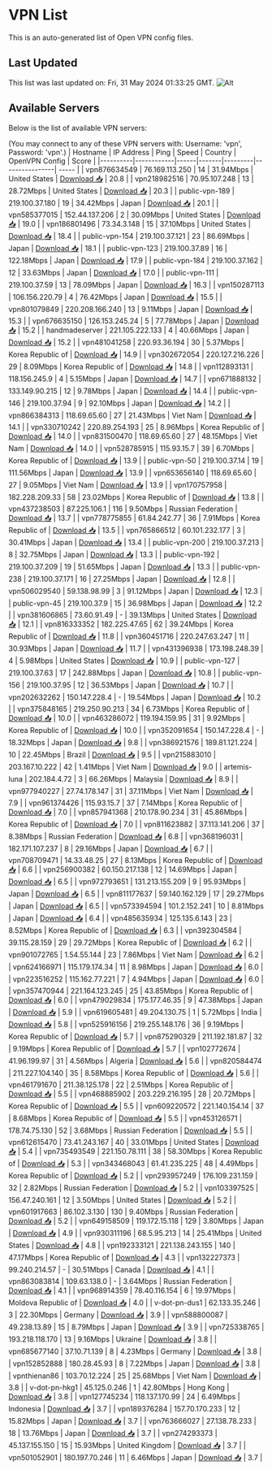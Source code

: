 # VPN List

This is an auto-generated list of Open VPN config files.

## Last Updated

This list was last updated on: Fri, 31 May 2024 01:33:25 GMT.
![Alt](https://repobeats.axiom.co/api/embed/186b98318ef1479477931607c1ad7d823f12451f.svg "Repobeats analytics image")

## Available Servers

Below is the list of available VPN servers:

(You may connect to any of these VPN servers with: Username: 'vpn', Password: 'vpn'.)
| Hostname | IP Address | Ping | Speed | Country | OpenVPN Config | Score |
|----------|------------|------|-------|---------|----------------| ----- |
| vpn876634549 | 76.169.113.250 | 14 | 31.94Mbps | United States | [Download 📥](./configs/server_0_US.ovpn) | 20.8 |
| vpn218982516 | 70.95.107.248 | 13 | 28.72Mbps | United States | [Download 📥](./configs/server_1_US.ovpn) | 20.3 |
| public-vpn-189 | 219.100.37.180 | 19 | 34.42Mbps | Japan | [Download 📥](./configs/server_2_JP.ovpn) | 20.1 |
| vpn585377015 | 152.44.137.206 | 2 | 30.09Mbps | United States | [Download 📥](./configs/server_3_US.ovpn) | 19.0 |
| vpn186801496 | 73.34.3.148 | 15 | 37.10Mbps | United States | [Download 📥](./configs/server_4_US.ovpn) | 18.4 |
| public-vpn-154 | 219.100.37.121 | 23 | 86.69Mbps | Japan | [Download 📥](./configs/server_5_JP.ovpn) | 18.1 |
| public-vpn-123 | 219.100.37.89 | 16 | 122.18Mbps | Japan | [Download 📥](./configs/server_6_JP.ovpn) | 17.9 |
| public-vpn-184 | 219.100.37.162 | 12 | 33.63Mbps | Japan | [Download 📥](./configs/server_7_JP.ovpn) | 17.0 |
| public-vpn-111 | 219.100.37.59 | 13 | 78.09Mbps | Japan | [Download 📥](./configs/server_8_JP.ovpn) | 16.3 |
| vpn150287113 | 106.156.220.79 | 4 | 76.42Mbps | Japan | [Download 📥](./configs/server_9_JP.ovpn) | 15.5 |
| vpn801079849 | 220.208.166.240 | 13 | 9.11Mbps | Japan | [Download 📥](./configs/server_10_JP.ovpn) | 15.3 |
| vpn676635150 | 126.153.245.24 | 5 | 77.78Mbps | Japan | [Download 📥](./configs/server_11_JP.ovpn) | 15.2 |
| handmadeserver | 221.105.222.133 | 4 | 40.66Mbps | Japan | [Download 📥](./configs/server_12_JP.ovpn) | 15.2 |
| vpn481041258 | 220.93.36.194 | 30 | 5.37Mbps | Korea Republic of | [Download 📥](./configs/server_13_KR.ovpn) | 14.9 |
| vpn302672054 | 220.127.216.226 | 29 | 8.09Mbps | Korea Republic of | [Download 📥](./configs/server_14_KR.ovpn) | 14.8 |
| vpn112893131 | 118.156.245.9 | 4 | 5.15Mbps | Japan | [Download 📥](./configs/server_15_JP.ovpn) | 14.7 |
| vpn671888132 | 133.149.90.215 | 12 | 9.78Mbps | Japan | [Download 📥](./configs/server_16_JP.ovpn) | 14.4 |
| public-vpn-146 | 219.100.37.94 | 9 | 92.10Mbps | Japan | [Download 📥](./configs/server_17_JP.ovpn) | 14.2 |
| vpn866384313 | 118.69.65.60 | 27 | 21.43Mbps | Viet Nam | [Download 📥](./configs/server_18_VN.ovpn) | 14.1 |
| vpn330710242 | 220.89.254.193 | 25 | 8.96Mbps | Korea Republic of | [Download 📥](./configs/server_19_KR.ovpn) | 14.0 |
| vpn831500470 | 118.69.65.60 | 27 | 48.15Mbps | Viet Nam | [Download 📥](./configs/server_20_VN.ovpn) | 14.0 |
| vpn528785915 | 115.93.15.7 | 39 | 6.70Mbps | Korea Republic of | [Download 📥](./configs/server_21_KR.ovpn) | 13.9 |
| public-vpn-50 | 219.100.37.14 | 19 | 111.56Mbps | Japan | [Download 📥](./configs/server_22_JP.ovpn) | 13.9 |
| vpn653656140 | 118.69.65.60 | 27 | 9.05Mbps | Viet Nam | [Download 📥](./configs/server_23_VN.ovpn) | 13.9 |
| vpn170757958 | 182.228.209.33 | 58 | 23.02Mbps | Korea Republic of | [Download 📥](./configs/server_24_KR.ovpn) | 13.8 |
| vpn437238503 | 87.225.106.1 | 116 | 9.50Mbps | Russian Federation | [Download 📥](./configs/server_25_RU.ovpn) | 13.7 |
| vpn778775855 | 61.84.242.77 | 36 | 7.91Mbps | Korea Republic of | [Download 📥](./configs/server_26_KR.ovpn) | 13.5 |
| vpn765866512 | 60.101.232.177 | 3 | 30.41Mbps | Japan | [Download 📥](./configs/server_27_JP.ovpn) | 13.4 |
| public-vpn-200 | 219.100.37.213 | 8 | 32.75Mbps | Japan | [Download 📥](./configs/server_28_JP.ovpn) | 13.3 |
| public-vpn-192 | 219.100.37.209 | 19 | 51.65Mbps | Japan | [Download 📥](./configs/server_29_JP.ovpn) | 13.3 |
| public-vpn-238 | 219.100.37.171 | 16 | 27.25Mbps | Japan | [Download 📥](./configs/server_30_JP.ovpn) | 12.8 |
| vpn506029540 | 59.138.98.99 | 3 | 91.12Mbps | Japan | [Download 📥](./configs/server_31_JP.ovpn) | 12.3 |
| public-vpn-45 | 219.100.37.9 | 15 | 36.98Mbps | Japan | [Download 📥](./configs/server_32_JP.ovpn) | 12.2 |
| vpn381606865 | 73.60.91.49 | - | 39.13Mbps | United States | [Download 📥](./configs/server_33_US.ovpn) | 12.1 |
| vpn816333352 | 182.225.47.65 | 62 | 39.24Mbps | Korea Republic of | [Download 📥](./configs/server_34_KR.ovpn) | 11.8 |
| vpn360451716 | 220.247.63.247 | 11 | 30.93Mbps | Japan | [Download 📥](./configs/server_35_JP.ovpn) | 11.7 |
| vpn431396938 | 173.198.248.39 | 4 | 5.98Mbps | United States | [Download 📥](./configs/server_36_US.ovpn) | 10.9 |
| public-vpn-127 | 219.100.37.63 | 17 | 242.88Mbps | Japan | [Download 📥](./configs/server_37_JP.ovpn) | 10.8 |
| public-vpn-156 | 219.100.37.95 | 12 | 36.53Mbps | Japan | [Download 📥](./configs/server_38_JP.ovpn) | 10.7 |
| vpn202632262 | 150.147.228.4 | - | 19.54Mbps | Japan | [Download 📥](./configs/server_39_JP.ovpn) | 10.2 |
| vpn375848165 | 219.250.90.213 | 34 | 6.73Mbps | Korea Republic of | [Download 📥](./configs/server_40_KR.ovpn) | 10.0 |
| vpn463286072 | 119.194.159.95 | 31 | 9.92Mbps | Korea Republic of | [Download 📥](./configs/server_41_KR.ovpn) | 10.0 |
| vpn352091654 | 150.147.228.4 | - | 18.32Mbps | Japan | [Download 📥](./configs/server_42_JP.ovpn) | 9.8 |
| vpn386921576 | 189.81.121.224 | 10 | 22.45Mbps | Brazil | [Download 📥](./configs/server_43_BR.ovpn) | 9.5 |
| vpn215883010 | 203.167.10.222 | 42 | 1.41Mbps | Viet Nam | [Download 📥](./configs/server_44_VN.ovpn) | 9.0 |
| artemis-luna | 202.184.4.72 | 3 | 66.26Mbps | Malaysia | [Download 📥](./configs/server_45_MY.ovpn) | 8.9 |
| vpn977940227 | 27.74.178.147 | 31 | 37.11Mbps | Viet Nam | [Download 📥](./configs/server_46_VN.ovpn) | 7.9 |
| vpn961374426 | 115.93.15.7 | 37 | 7.14Mbps | Korea Republic of | [Download 📥](./configs/server_47_KR.ovpn) | 7.0 |
| vpn857941368 | 210.178.90.234 | 31 | 45.86Mbps | Korea Republic of | [Download 📥](./configs/server_48_KR.ovpn) | 7.0 |
| vpn811623882 | 37.113.141.206 | 37 | 8.38Mbps | Russian Federation | [Download 📥](./configs/server_49_RU.ovpn) | 6.8 |
| vpn368196031 | 182.171.107.237 | 8 | 29.16Mbps | Japan | [Download 📥](./configs/server_50_JP.ovpn) | 6.7 |
| vpn708709471 | 14.33.48.25 | 27 | 8.13Mbps | Korea Republic of | [Download 📥](./configs/server_51_KR.ovpn) | 6.6 |
| vpn256900382 | 60.150.217.138 | 12 | 14.69Mbps | Japan | [Download 📥](./configs/server_52_JP.ovpn) | 6.5 |
| vpn972793651 | 131.213.155.209 | 9 | 95.93Mbps | Japan | [Download 📥](./configs/server_53_JP.ovpn) | 6.5 |
| vpn811177637 | 59.140.162.129 | 17 | 29.27Mbps | Japan | [Download 📥](./configs/server_54_JP.ovpn) | 6.5 |
| vpn573394594 | 101.2.152.241 | 10 | 8.81Mbps | Japan | [Download 📥](./configs/server_55_JP.ovpn) | 6.4 |
| vpn485635934 | 125.135.6.143 | 23 | 8.52Mbps | Korea Republic of | [Download 📥](./configs/server_56_KR.ovpn) | 6.3 |
| vpn392304584 | 39.115.28.159 | 29 | 29.72Mbps | Korea Republic of | [Download 📥](./configs/server_57_KR.ovpn) | 6.2 |
| vpn901072765 | 1.54.55.144 | 23 | 7.86Mbps | Viet Nam | [Download 📥](./configs/server_58_VN.ovpn) | 6.2 |
| vpn624166971 | 115.179.174.34 | 11 | 8.98Mbps | Japan | [Download 📥](./configs/server_59_JP.ovpn) | 6.0 |
| vpn223516252 | 115.162.77.221 | 7 | 4.94Mbps | Japan | [Download 📥](./configs/server_60_JP.ovpn) | 6.0 |
| vpn357470944 | 221.164.123.245 | 25 | 43.85Mbps | Korea Republic of | [Download 📥](./configs/server_61_KR.ovpn) | 6.0 |
| vpn479029834 | 175.177.46.35 | 9 | 47.38Mbps | Japan | [Download 📥](./configs/server_62_JP.ovpn) | 5.9 |
| vpn619605481 | 49.204.130.75 | 1 | 5.72Mbps | India | [Download 📥](./configs/server_63_IN.ovpn) | 5.8 |
| vpn525916156 | 219.255.148.176 | 36 | 9.19Mbps | Korea Republic of | [Download 📥](./configs/server_64_KR.ovpn) | 5.7 |
| vpn875290329 | 211.192.181.87 | 32 | 9.19Mbps | Korea Republic of | [Download 📥](./configs/server_65_KR.ovpn) | 5.7 |
| vpn102772674 | 41.96.199.97 | 31 | 4.56Mbps | Algeria | [Download 📥](./configs/server_66_DZ.ovpn) | 5.6 |
| vpn820584474 | 211.227.104.140 | 35 | 8.58Mbps | Korea Republic of | [Download 📥](./configs/server_67_KR.ovpn) | 5.6 |
| vpn461791670 | 211.38.125.178 | 22 | 2.51Mbps | Korea Republic of | [Download 📥](./configs/server_68_KR.ovpn) | 5.5 |
| vpn468885902 | 203.229.216.195 | 28 | 20.72Mbps | Korea Republic of | [Download 📥](./configs/server_69_KR.ovpn) | 5.5 |
| vpn609220572 | 221.140.154.14 | 37 | 8.68Mbps | Korea Republic of | [Download 📥](./configs/server_70_KR.ovpn) | 5.5 |
| vpn453126571 | 178.74.75.130 | 52 | 3.68Mbps | Russian Federation | [Download 📥](./configs/server_71_RU.ovpn) | 5.5 |
| vpn612615470 | 73.41.243.167 | 40 | 33.01Mbps | United States | [Download 📥](./configs/server_72_US.ovpn) | 5.4 |
| vpn735493549 | 221.150.78.111 | 38 | 58.30Mbps | Korea Republic of | [Download 📥](./configs/server_73_KR.ovpn) | 5.3 |
| vpn343468043 | 61.41.235.225 | 48 | 4.49Mbps | Korea Republic of | [Download 📥](./configs/server_74_KR.ovpn) | 5.2 |
| vpn293957249 | 176.109.231.159 | 32 | 2.82Mbps | Russian Federation | [Download 📥](./configs/server_75_RU.ovpn) | 5.2 |
| vpn103397525 | 156.47.240.161 | 12 | 3.50Mbps | United States | [Download 📥](./configs/server_76_US.ovpn) | 5.2 |
| vpn601917663 | 86.102.3.130 | 130 | 9.40Mbps | Russian Federation | [Download 📥](./configs/server_77_RU.ovpn) | 5.2 |
| vpn649158509 | 119.172.15.118 | 129 | 3.80Mbps | Japan | [Download 📥](./configs/server_78_JP.ovpn) | 4.9 |
| vpn930311196 | 68.5.95.213 | 14 | 25.41Mbps | United States | [Download 📥](./configs/server_79_US.ovpn) | 4.8 |
| vpn192333121 | 221.138.243.155 | 140 | 47.17Mbps | Korea Republic of | [Download 📥](./configs/server_80_KR.ovpn) | 4.3 |
| vpn132227373 | 99.240.214.57 | - | 30.51Mbps | Canada | [Download 📥](./configs/server_81_CA.ovpn) | 4.1 |
| vpn863083814 | 109.63.138.0 | - | 3.64Mbps | Russian Federation | [Download 📥](./configs/server_82_RU.ovpn) | 4.1 |
| vpn968914359 | 78.40.116.154 | 6 | 19.97Mbps | Moldova Republic of | [Download 📥](./configs/server_83_MD.ovpn) | 4.0 |
| v-dot-pn-dus1 | 62.133.35.246 | 3 | 22.30Mbps | Germany | [Download 📥](./configs/server_84_DE.ovpn) | 3.9 |
| vpn588800087 | 49.238.13.89 | 15 | 8.79Mbps | Japan | [Download 📥](./configs/server_85_JP.ovpn) | 3.9 |
| vpn725338765 | 193.218.118.170 | 13 | 9.16Mbps | Ukraine | [Download 📥](./configs/server_86_UA.ovpn) | 3.8 |
| vpn685677140 | 37.10.71.139 | 8 | 4.23Mbps | Germany | [Download 📥](./configs/server_87_DE.ovpn) | 3.8 |
| vpn152852888 | 180.28.45.93 | 8 | 7.22Mbps | Japan | [Download 📥](./configs/server_88_JP.ovpn) | 3.8 |
| vpnthienan86 | 103.70.12.224 | 25 | 25.68Mbps | Viet Nam | [Download 📥](./configs/server_89_VN.ovpn) | 3.8 |
| v-dot-pn-hkg1 | 45.125.0.246 | 1 | 42.80Mbps | Hong Kong | [Download 📥](./configs/server_90_HK.ovpn) | 3.8 |
| vpn127745234 | 118.137.170.99 | 24 | 6.49Mbps | Indonesia | [Download 📥](./configs/server_91_ID.ovpn) | 3.7 |
| vpn189376284 | 157.70.170.233 | 12 | 15.82Mbps | Japan | [Download 📥](./configs/server_92_JP.ovpn) | 3.7 |
| vpn763666027 | 27.138.78.233 | 18 | 13.76Mbps | Japan | [Download 📥](./configs/server_93_JP.ovpn) | 3.7 |
| vpn274293373 | 45.137.155.150 | 15 | 15.93Mbps | United Kingdom | [Download 📥](./configs/server_94_GB.ovpn) | 3.7 |
| vpn501052901 | 180.197.70.246 | 11 | 6.46Mbps | Japan | [Download 📥](./configs/server_95_JP.ovpn) | 3.7 |
